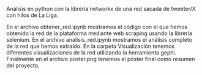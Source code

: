 Análisis en python con la librería networkx de una red sacada de tweeter/X con hilos de La Liga.

En el archivo obtener_red.ipynb mostramos el código con el que hemos obtenido la red de la plataforma mediante web 
scraping usando la librería selenium. 
En el archivo analisis_red.ipynb mostramos el análisis completo de la red que hemos 
extraído. 
En la carpeta Visualización tenemos diferentes visualizaciones de la red utilizando la herramienta gephi.
Finalmente en el archivo poster.png tenemos el póster final como resumen del proyecto.
